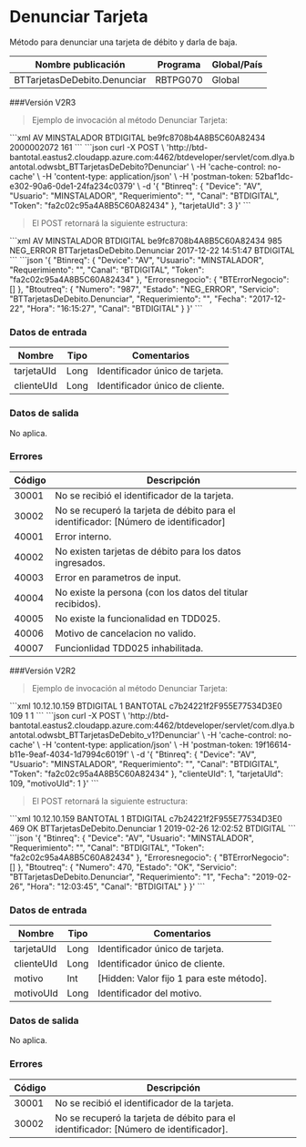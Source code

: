 # Denunciar Tarjeta 

Método para denunciar una tarjeta de débito y darla de baja. 

Nombre publicación | Programa | Global/País 
--------- | ----------- | ----------- 
BTTarjetasDeDebito.Denunciar | RBTPG070 | Global 

###Versión V2R3 

> Ejemplo de invocación al método Denunciar Tarjeta: 

<code-group> 
<code-block title="XML" active> 
```xml 
<soapenv:Envelope xmlns:soapenv="http://schemas.xmlsoap.org/soap/envelope/" xmlns:bts="http://uy.com.dlya.bantotal/BTSOA/"> 
   <soapenv:Header/> 
   <soapenv:Body> 
      <bts:BTTarjetasDeDebito.Denunciar> 
         <bts:Btinreq> 
            <bts:Device>AV</bts:Device> 
            <bts:Usuario>MINSTALADOR</bts:Usuario> 
            <bts:Requerimiento/> 
            <bts:Canal>BTDIGITAL</bts:Canal> 
            <bts:Token>be9fc8708b4A8B5C60A82434</bts:Token> 
         </bts:Btinreq> 
         <bts:tarjetaUId>2000002072</bts:tarjetaUId> 
         <bts:clienteUId>161</bts:clienteUId> 
      </bts:BTTarjetasDeDebito.Denunciar> 
   </soapenv:Body> 
</soapenv:Envelope> 
``` 
</code-block> 

<code-block title="JSON"> 
```json 
curl -X POST \ 
  'http://btd-bantotal.eastus2.cloudapp.azure.com:4462/btdeveloper/servlet/com.dlya.bantotal.odwsbt_BTTarjetasDeDebito?Denunciar' \ 
  -H 'cache-control: no-cache' \ 
  -H 'content-type: application/json' \ 
  -H 'postman-token: 52baf1dc-e302-90a6-0de1-24fa234c0379' \ 
  -d '{ 
	"Btinreq": { 
		"Device": "AV", 
		"Usuario": "MINSTALADOR", 
		"Requerimiento": "", 
		"Canal": "BTDIGITAL", 
		"Token": "fa2c02c95a4A8B5C60A82434" 
	}, 
   "tarjetaUId": 3 
}' 
``` 
</code-block> 
</code-group> 

> El POST retornará la siguiente estructura: 

<code-group> 
<code-block title="XML" active> 
```xml 
<SOAP-ENV:Envelope xmlns:SOAP-ENV="http://schemas.xmlsoap.org/soap/envelope/" xmlns:xsd="http://www.w3.org/2001/XMLSchema" xmlns:SOAP-ENC="http://schemas.xmlsoap.org/soap/encoding/" xmlns:xsi="http://www.w3.org/2001/XMLSchema-instance"> 
   <SOAP-ENV:Body> 
      <BTTarjetasDeDebito.DenunciarResponse xmlns="http://uy.com.dlya.bantotal/BTSOA/"> 
         <Btinreq> 
            <Device>AV</Device> 
            <Usuario>MINSTALADOR</Usuario> 
            <Requerimiento/> 
            <Canal>BTDIGITAL</Canal> 
            <Token>be9fc8708b4A8B5C60A82434</Token> 
         </Btinreq> 
         <Erroresnegocio></Erroresnegocio> 
         <Btoutreq> 
            <Numero>985</Numero> 
            <Estado>NEG_ERROR</Estado> 
            <Servicio>BTTarjetasDeDebito.Denunciar</Servicio> 
            <Requerimiento/> 
            <Fecha>2017-12-22</Fecha> 
            <Hora>14:51:47</Hora> 
            <Canal>BTDIGITAL</Canal> 
         </Btoutreq> 
      </BTTarjetasDeDebito.DenunciarResponse> 
   </SOAP-ENV:Body> 
</SOAP-ENV:Envelope> 
``` 
</code-block> 

<code-block title="JSON"> 
```json 
'{ 
	"Btinreq": { 
		"Device": "AV", 
		"Usuario": "MINSTALADOR", 
		"Requerimiento": "", 
		"Canal": "BTDIGITAL", 
		"Token": "fa2c02c95a4A8B5C60A82434" 
	}, 
   "Erroresnegocio": { 
      "BTErrorNegocio": [] 
   }, 
   "Btoutreq": { 
      "Numero": "987", 
      "Estado": "NEG_ERROR", 
      "Servicio": "BTTarjetasDeDebito.Denunciar", 
      "Requerimiento": "", 
      "Fecha": "2017-12-22", 
      "Hora": "16:15:27", 
      "Canal": "BTDIGITAL" 
   } 
}' 
``` 
</code-block> 
</code-group> 

### Datos de entrada 

Nombre | Tipo | Comentarios 
--------- | ----------- | ----------- 
tarjetaUId | Long | Identificador único de tarjeta. 
clienteUId | Long | Identificador único de cliente. 

### Datos de salida 

No aplica. 

### Errores 

Código | Descripción 
--------- | ----------- 
30001 | No se recibió el identificador de la tarjeta. 
30002 | No se recuperó la tarjeta de débito para el identificador: [Número de identificador] 
40001 | Error interno. 
40002 | No existen tarjetas de débito para los datos ingresados. 
40003 | Error en parametros de input. 
40004 | No existe la persona (con los datos del titular recibidos). 
40005 | No existe la funcionalidad en TDD025. 
40006 | Motivo de cancelacion no valido. 
40007 | Funcionlidad TDD025 inhabilitada. 

###Versión V2R2 

> Ejemplo de invocación al método Denunciar Tarjeta: 

<code-group> 
<code-block title="XML" active> 
```xml 
<soapenv:Envelope xmlns:soapenv="http://schemas.xmlsoap.org/soap/envelope/" xmlns:bts="http://uy.com.dlya.bantotal/BTSOA/"> 
   <soapenv:Header/> 
   <soapenv:Body> 
      <bts:BTTarjetasDeDebito.Denunciar> 
         <bts:Btinreq> 
            <bts:Device>10.12.10.159</bts:Device> 
            <bts:Canal>BTDIGITAL</bts:Canal> 
            <bts:Requerimiento>1</bts:Requerimiento> 
            <bts:Usuario>BANTOTAL</bts:Usuario> 
            <bts:Token>c7b24221f2F955E77534D3E0</bts:Token> 
         </bts:Btinreq> 
         <bts:tarjetaUId>109</bts:tarjetaUId> 
         <bts:clienteUId>1</bts:clienteUId> 
         <bts:motivoUId>1</bts:motivoUId> 
      </bts:BTTarjetasDeDebito.Denunciar> 
   </soapenv:Body> 
</soapenv:Envelope> 
``` 
</code-block> 

<code-block title="JSON"> 
```json 
curl -X POST \ 
  'http://btd-bantotal.eastus2.cloudapp.azure.com:4462/btdeveloper/servlet/com.dlya.bantotal.odwsbt_BTTarjetasDeDebito_v1?Denunciar' \ 
  -H 'cache-control: no-cache' \ 
  -H 'content-type: application/json' \ 
  -H 'postman-token: 19f16614-b11e-9eaf-4034-1d7994c6019f' \ 
  -d '{ 
	"Btinreq": { 
		"Device": "AV", 
		"Usuario": "MINSTALADOR", 
		"Requerimiento": "", 
		"Canal": "BTDIGITAL", 
		"Token": "fa2c02c95a4A8B5C60A82434" 
	}, 
   "clienteUId": 1, 
   "tarjetaUId": 109, 
   "motivoUId": 1 
}' 
``` 
</code-block> 
</code-group> 

> El POST retornará la siguiente estructura: 

<code-group> 
<code-block title="XML" active> 
```xml 
<SOAP-ENV:Envelope xmlns:SOAP-ENV="http://schemas.xmlsoap.org/soap/envelope/" xmlns:xsd="http://www.w3.org/2001/XMLSchema" xmlns:SOAP-ENC="http://schemas.xmlsoap.org/soap/encoding/" xmlns:xsi="http://www.w3.org/2001/XMLSchema-instance"> 
   <SOAP-ENV:Body> 
      <BTTarjetasDeDebito.DenunciarResponse xmlns="http://uy.com.dlya.bantotal/BTSOA/"> 
         <Btinreq> 
            <Device>10.12.10.159</Device> 
            <Usuario>BANTOTAL</Usuario> 
            <Requerimiento>1</Requerimiento> 
            <Canal>BTDIGITAL</Canal> 
            <Token>c7b24221f2F955E77534D3E0</Token> 
         </Btinreq> 
         <Erroresnegocio></Erroresnegocio> 
         <Btoutreq> 
            <Numero>469</Numero> 
            <Estado>OK</Estado> 
            <Servicio>BTTarjetasDeDebito.Denunciar</Servicio> 
            <Requerimiento>1</Requerimiento> 
            <Fecha>2019-02-26</Fecha> 
            <Hora>12:02:52</Hora> 
            <Canal>BTDIGITAL</Canal> 
         </Btoutreq> 
      </BTTarjetasDeDebito.DenunciarResponse> 
   </SOAP-ENV:Body> 
</SOAP-ENV:Envelope> 
``` 
</code-block> 

<code-block title="JSON"> 
```json 
'{ 
	"Btinreq": { 
		"Device": "AV", 
		"Usuario": "MINSTALADOR", 
		"Requerimiento": "", 
		"Canal": "BTDIGITAL", 
		"Token": "fa2c02c95a4A8B5C60A82434" 
	}, 
   "Erroresnegocio": { 
      "BTErrorNegocio": [] 
   }, 
   "Btoutreq": { 
      "Numero": 470, 
      "Estado": "OK", 
      "Servicio": "BTTarjetasDeDebito.Denunciar", 
      "Requerimiento": "1", 
      "Fecha": "2019-02-26", 
      "Hora": "12:03:45", 
      "Canal": "BTDIGITAL" 
   } 
}' 
``` 
</code-block> 
</code-group> 

### Datos de entrada 

Nombre | Tipo | Comentarios 
--------- | ----------- | ----------- 
tarjetaUId | Long | Identificador único de tarjeta. 
clienteUId | Long | Identificador único de cliente. 
motivo | Int | [Hidden: Valor fijo 1 para este método]. 
motivoUId | Long | Identificador del motivo. 

### Datos de salida 

No aplica. 

### Errores 

Código | Descripción 
--------- | ----------- 
30001 | No se recibió el identificador de la tarjeta. 
30002 | No se recuperó la tarjeta de débito para el identificador: [Número de identificador]. 

 
